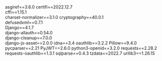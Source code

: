 asgiref==3.6.0
certifi==2022.12.7       
cffi==1.15.1             
charset-normalizer==3.1.0
cryptography==40.0.1     
defusedxml==0.7.1        
Django==4.1.7            
django-allauth==0.54.0   
django-cleanup==7.0.0    
django-js-asset==2.0.0
idna==3.4
oauthlib==3.2.2
Pillow==9.4.0
pycparser==2.21
PyJWT==2.6.0
python3-openid==3.2.0
requests==2.28.2
requests-oauthlib==1.3.1
sqlparse==0.4.3
tzdata==2022.7
urllib3==1.26.15
